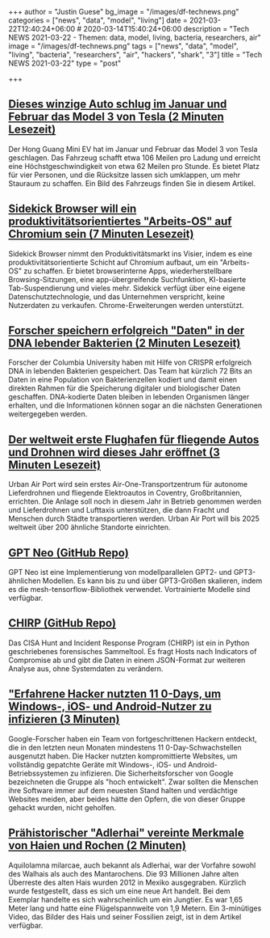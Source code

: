 +++
author = "Justin Guese"
bg_image = "/images/df-technews.png"
categories = ["news", "data", "model", "living"]
date = 2021-03-22T12:40:24+06:00 # 2020-03-14T15:40:24+06:00
description = "Tech NEWS 2021-03-22 - Themen: data, model, living, bacteria, researchers, air"
image = "/images/df-technews.png"
tags = ["news", "data", "model", "living", "bacteria", "researchers", "air", "hackers", "shark", "3"]
title = "Tech NEWS 2021-03-22"
type = "post"

+++

## [Dieses winzige Auto schlug im Januar und Februar das Model 3 von Tesla (2 Minuten Lesezeit)](https://www.theverge.com/2021/3/20/22342140/tiny-car-beat-tesla-model-3-china-ev-january-february)

 Der Hong Guang Mini EV hat im Januar und Februar das Model 3 von Tesla geschlagen. Das Fahrzeug schafft etwa 106 Meilen pro Ladung und erreicht eine Höchstgeschwindigkeit von etwa 62 Meilen pro Stunde. Es bietet Platz für vier Personen, und die Rücksitze lassen sich umklappen, um mehr Stauraum zu schaffen. Ein Bild des Fahrzeugs finden Sie in diesem Artikel.

## [Sidekick Browser will ein produktivitätsorientiertes "Arbeits-OS" auf Chromium sein (7 Minuten Lesezeit)](https://techcrunch.com/2021/03/19/sidekick-browser-wants-to-be-a-productivity-honed-work-os-on-chromium/)

 Sidekick Browser nimmt den Produktivitätsmarkt ins Visier, indem es eine produktivitätsorientierte Schicht auf Chromium aufbaut, um ein "Arbeits-OS" zu schaffen. Er bietet browserinterne Apps, wiederherstellbare Browsing-Sitzungen, eine app-übergreifende Suchfunktion, KI-basierte Tab-Suspendierung und vieles mehr. Sidekick verfügt über eine eigene Datenschutztechnologie, und das Unternehmen verspricht, keine Nutzerdaten zu verkaufen. Chrome-Erweiterungen werden unterstützt.

## [Forscher speichern erfolgreich "Daten" in der DNA lebender Bakterien (2 Minuten Lesezeit)](https://sciencemint.com/researchers-successfully-store-data-inside-dna-of-living-bacteria/)

 Forscher der Columbia University haben mit Hilfe von CRISPR erfolgreich DNA in lebenden Bakterien gespeichert. Das Team hat kürzlich 72 Bits an Daten in eine Population von Bakterienzellen kodiert und damit einen direkten Rahmen für die Speicherung digitaler und biologischer Daten geschaffen. DNA-kodierte Daten bleiben in lebenden Organismen länger erhalten, und die Informationen können sogar an die nächsten Generationen weitergegeben werden.

## [Der weltweit erste Flughafen für fliegende Autos und Drohnen wird dieses Jahr eröffnet (3 Minuten Lesezeit)](https://www.intelligentliving.co/worlds-first-airport-for-flying-cars-drones-this-year/)

 Urban Air Port wird sein erstes Air-One-Transportzentrum für autonome Lieferdrohnen und fliegende Elektroautos in Coventry, Großbritannien, errichten. Die Anlage soll noch in diesem Jahr in Betrieb genommen werden und Lieferdrohnen und Lufttaxis unterstützen, die dann Fracht und Menschen durch Städte transportieren werden. Urban Air Port will bis 2025 weltweit über 200 ähnliche Standorte einrichten.

## [GPT Neo (GitHub Repo)](https://github.com/EleutherAI/gpt-neo/)

 GPT Neo ist eine Implementierung von modellparallelen GPT2- und GPT3-ähnlichen Modellen. Es kann bis zu und über GPT3-Größen skalieren, indem es die mesh-tensorflow-Bibliothek verwendet. Vortrainierte Modelle sind verfügbar.

## [CHIRP (GitHub Repo)](https://github.com/cisagov/CHIRP)

 Das CISA Hunt and Incident Response Program (CHIRP) ist ein in Python geschriebenes forensisches Sammeltool. Es fragt Hosts nach Indicators of Compromise ab und gibt die Daten in einem JSON-Format zur weiteren Analyse aus, ohne Systemdaten zu verändern.

## ["Erfahrene Hacker nutzten 11 0-Days, um Windows-, iOS- und Android-Nutzer zu infizieren (3 Minuten)](https://arstechnica.com/information-technology/2021/03/expert-hackers-used-11-zerodays-to-infect-windows-ios-and-android-users/)

 Google-Forscher haben ein Team von fortgeschrittenen Hackern entdeckt, die in den letzten neun Monaten mindestens 11 0-Day-Schwachstellen ausgenutzt haben. Die Hacker nutzten kompromittierte Websites, um vollständig gepatchte Geräte mit Windows-, iOS- und Android-Betriebssystemen zu infizieren. Die Sicherheitsforscher von Google bezeichneten die Gruppe als "hoch entwickelt". Zwar sollten die Menschen ihre Software immer auf dem neuesten Stand halten und verdächtige Websites meiden, aber beides hätte den Opfern, die von dieser Gruppe gehackt wurden, nicht geholfen.

## [Prähistorischer "Adlerhai" vereinte Merkmale von Haien und Rochen (2 Minuten)](https://newatlas.com/biology/prehistoric-eagle-shark-ray/)

 Aquilolamna milarcae, auch bekannt als Adlerhai, war der Vorfahre sowohl des Walhais als auch des Mantarochens. Die 93 Millionen Jahre alten Überreste des alten Hais wurden 2012 in Mexiko ausgegraben. Kürzlich wurde festgestellt, dass es sich um eine neue Art handelt. Bei dem Exemplar handelte es sich wahrscheinlich um ein Jungtier. Es war 1,65 Meter lang und hatte eine Flügelspannweite von 1,9 Metern. Ein 3-minütiges Video, das Bilder des Hais und seiner Fossilien zeigt, ist in dem Artikel verfügbar.

